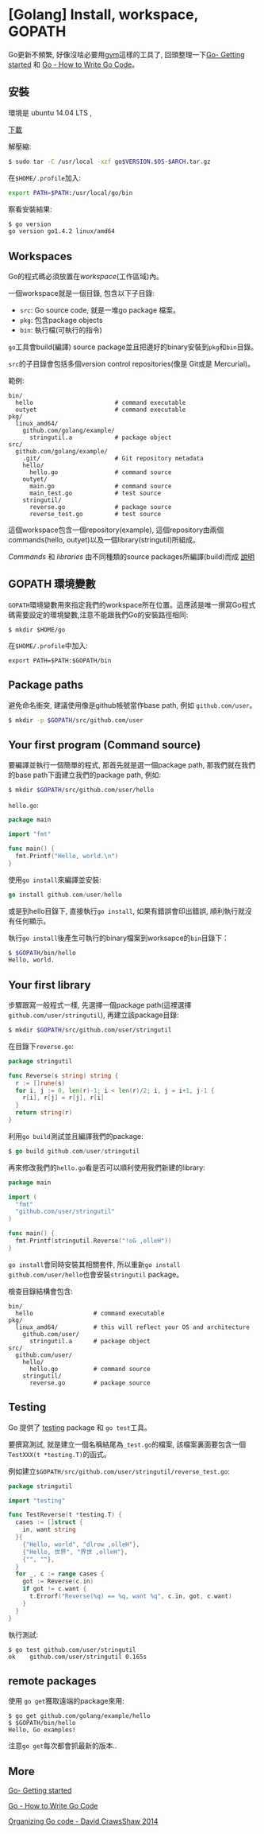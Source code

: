# [Golang] Install, workspace, GOPATH

Go更新不頻繁, 好像沒啥必要用[gvm](https://github.com/moovweb/gvm)這樣的工具了, 回頭整理一下[Go- Getting started](https://golang.org/doc/install) 和 [Go - How to Write Go Code](https://golang.org/doc/code.html)。

## 安裝 

環境是 ubuntu 14.04 LTS , 

[下載](https://golang.org/dl/)

解壓縮: 

``` bash
$ sudo tar -C /usr/local -xzf go$VERSION.$OS-$ARCH.tar.gz
```

在`$HOME/.profile`加入: 

``` bash
export PATH=$PATH:/usr/local/go/bin
```

察看安裝結果: 

``` bash
$ go version
go version go1.4.2 linux/amd64
```

## Workspaces 

Go的程式碼必須放置在*workspace*(工作區域)內。 

一個workspace就是一個目錄, 包含以下子目錄: 

  - `src`: Go source code, 就是一堆go package 檔案。 
  - `pkg`: 包含package objects 
  - `bin`: 執行檔(可執行的指令)

`go`工具會build(編譯) source package並且把邊好的binary安裝到`pkg`和`bin`目錄。

`src`的子目錄會包括多個version control repositories(像是 Git或是 Mercurial)。

範例: 

``` 
bin/
  hello                       # command executable
  outyet                      # command executable
pkg/
  linux_amd64/
    github.com/golang/example/
      stringutil.a            # package object
src/
  github.com/golang/example/
    .git/                     # Git repository metadata
    hello/
      hello.go                # command source
    outyet/
      main.go                 # command source
      main_test.go            # test source
    stringutil/
      reverse.go              # package source
      reverse_test.go         # test source
```

這個workspace包含一個repository(example), 這個repository由兩個commands(hello, outyet)以及一個library(stringutil)所組成。

*Commands* 和 *libraries* 由不同種類的source packages所編譯(build)而成 [說明](https://golang.org/doc/code.html#PackageNames)

## GOPATH 環境變數

`GOPATH`環境變數用來指定我們的workspace所在位置。這應該是唯一撰寫Go程式碼需要設定的環境變數,注意不能跟我們Go的安裝路徑相同: 

```
$ mkdir $HOME/go
```

在`$HOME/.profile`中加入: 

``` 
export PATH=$PATH:$GOPATH/bin
```

## Package paths 

避免命名衝突, 建議使用像是github帳號當作base path, 例如 `github.com/user`。

``` bash
$ mkdir -p $GOPATH/src/github.com/user
```

## Your first program (Command source)

要編譯並執行一個簡單的程式, 那首先就是選一個package path, 那我們就在我們的base path下面建立我們的package path, 例如: 

``` bash
$ mkdir $GOPATH/src/github.com/user/hello
```

`hello.go`: 

``` go 
package main

import "fmt"

func main() {
  fmt.Printf("Hello, world.\n")
}
```

使用`go install`來編譯並安裝: 

``` go
go install github.com/user/hello
```

或是到hello目錄下, 直接執行`go install`, 如果有錯誤會印出錯誤, 順利執行就沒有任何顯示。

執行`go install`後產生可執行的binary檔案到worksapce的`bin`目錄下：

``` bash
$ $GOPATH/bin/hello
Hello, world.
```

## Your first library

步驟跟寫一般程式一樣, 先選擇一個package path(這裡選擇`github.com/user/stringutil`), 再建立該package目錄: 

``` bash
$ mkdir $GOPATH/src/github.com/user/stringutil
```

在目錄下`reverse.go`:

``` go
package stringutil

func Reverse(s string) string {
  r := []rune(s)
  for i, j := 0, len(r)-1; i < len(r)/2; i, j = i+1, j-1 {
    r[i], r[j] = r[j], r[i]
  }
  return string(r)
}
```

利用`go build`測試並且編譯我們的package: 

``` go
$ go build github.com/user/stringutil
```

再來修改我們的`hello.go`看是否可以順利使用我們新建的library: 

``` go 
package main

import (
  "fmt"
  "github.com/user/stringutil"
)

func main() {
  fmt.Printf(stringutil.Reverse("!oG ,olleH"))
}
```

`go install`會同時安裝其相關套件, 所以重新`go install  github.com/user/hello`也會安裝`stringutil` package。

檢查目錄結構會包含: 

```
bin/
  hello                 # command executable
pkg/
  linux_amd64/          # this will reflect your OS and architecture
    github.com/user/
      stringutil.a      # package object
src/
  github.com/user/
    hello/
      hello.go          # command source
    stringutil/
      reverse.go        # package source
```

## Testing 

Go 提供了 [testing](http://golang.org/pkg/testing/) package 和 `go test`工具。

要撰寫測試, 就是建立一個名稱結尾為`_test.go`的檔案, 該檔案裏面要包含一個`TestXXX(t *testing.T)`的函式。

例如建立`$GOPATH/src/github.com/user/stringutil/reverse_test.go`: 

``` go
package stringutil

import "testing"

func TestReverse(t *testing.T) {
  cases := []struct {
    in, want string
  }{
    {"Hello, world", "dlrow ,olleH"},
    {"Hello, 世界", "界世 ,olleH"},
    {"", ""},
  }
  for _, c := range cases {
    got := Reverse(c.in)
    if got != c.want {
      t.Errorf("Reverse(%q) == %q, want %q", c.in, got, c.want)
    }
  }
}
```

執行測試: 

```
$ go test github.com/user/stringutil
ok    github.com/user/stringutil 0.165s
```

## remote packages 

使用 `go get`獲取遠端的package來用: 

``` 
$ go get github.com/golang/example/hello
$ $GOPATH/bin/hello
Hello, Go examples!
```

注意`go get`每次都會抓最新的版本..



## More

[Go- Getting started](https://golang.org/doc/install)

[Go - How to Write Go Code](https://golang.org/doc/code.html)

[Organizing Go code - David CrawsShaw 2014](https://talks.golang.org/2014/organizeio.slide#1)
